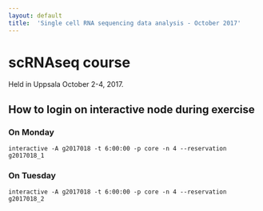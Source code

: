 ```yaml
---
layout: default
title:  'Single cell RNA sequencing data analysis - October 2017'
---
```

 

# scRNAseq course 

Held in Uppsala October 2-4, 2017.

##  How to login on interactive node during exercise

###  On Monday

    interactive -A g2017018 -t 6:00:00 -p core -n 4 --reservation g2017018_1
	
###  On Tuesday

    interactive -A g2017018 -t 6:00:00 -p core -n 4 --reservation g2017018_2
	
	
